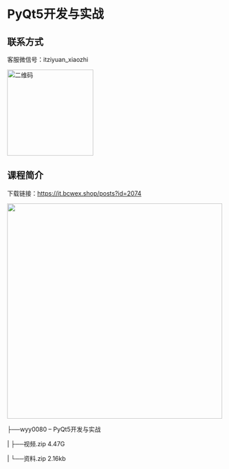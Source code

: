 # PyQt5开发与实战

## 联系方式

客服微信号：itziyuan_xiaozhi

<img src="https://ziyuanyun.oss-cn-guangzhou.aliyuncs.com/common/20240614073449/666b82192834a.jpg" width="200" height="200" alt="二维码">

## 课程简介

下载链接：https://it.bcwex.shop/posts?id=2074

<img src="https://ziyuanyun.oss-cn-guangzhou.aliyuncs.com/yun/20240515183643/6644903b29a0f.jpg" width="500" alt="">

  ├──wyy0080 &#8211; PyQt5开发与实战

 | ├──视频.zip 4.47G

 | └──资料.zip 2.16kb

  